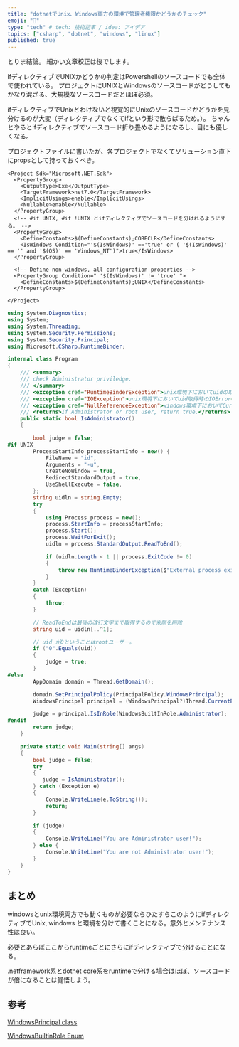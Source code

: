 ```yaml
---
title: "dotnetでUnix、Windows両方の環境で管理者権限かどうかのチェック"
emoji: "🤖"
type: "tech" # tech: 技術記事 / idea: アイデア
topics: ["csharp", "dotnet", "windows", "linux"]
published: true
---
```


とりま結論。
細かい文章校正は後でします。

ifディレクティブでUNIXかどうかの判定はPowershellのソースコードでも全体で使われている。
プロジェクトにUNIXとWindowsのソースコードがどうしてもかなり混ざる、大規模なソースコードだとほぼ必須。

ifディレクティブでUnixとわけないと視覚的にUnixのソースコードかどうかを見分けるのが大変（ディレクティブでなくてifという形で散らばるため。）。
ちゃんとやるとifディレクティブでソースコード折り畳めるようになるし、目にも優しくなる。

プロジェクトファイルに書いたが、各プロジェクトでなくてソリューション直下にpropsとして持っておくべき。

```xml:cli.csproj
<Project Sdk="Microsoft.NET.Sdk">
  <PropertyGroup>
    <OutputType>Exe</OutputType>
    <TargetFramework>net7.0</TargetFramework>
    <ImplicitUsings>enable</ImplicitUsings>
    <Nullable>enable</Nullable>
  </PropertyGroup>
  <!-- #if UNIX, #if !UNIX とifディレクティブでソースコードを分けれるようにする。 -->
  <PropertyGroup>
    <DefineConstants>$(DefineConstants);CORECLR</DefineConstants>
    <IsWindows Condition="'$(IsWindows)' =='true' or ( '$(IsWindows)' == '' and '$(OS)' == 'Windows_NT')">true</IsWindows>
  </PropertyGroup>

  <!-- Define non-windows, all configuration properties -->
  <PropertyGroup Condition=" '$(IsWindows)' != 'true' ">
    <DefineConstants>$(DefineConstants);UNIX</DefineConstants>
  </PropertyGroup>

</Project>
```

```csharp
using System.Diagnostics;
using System;
using System.Threading;
using System.Security.Permissions;
using System.Security.Principal;
using Microsoft.CSharp.RuntimeBinder;

internal class Program
{
    /// <summary>
    /// check Administrator priviledge.
    /// </summary>
    /// <exception cref="RuntimeBinderException">unix環境下においてuidの取得失敗</exception>
    /// <exception cref="IOException">unix環境下においてuid取得時のIOError</exception>
    /// <exception cref="NullReferenceException">windows環境下においてCurrentPrincipalの取得失敗</exception>
    /// <returns>If Administrator or root user, return true.</returns>
    public static bool IsAdministrator()
    {

        bool judge = false;
#if UNIX
        ProcessStartInfo processStartInfo = new() {
            FileName = "id",
            Arguments = "-u",
            CreateNoWindow = true,
            RedirectStandardOutput = true,
            UseShellExecute = false,
        };
        string uidln = string.Empty;
        try
        {
            using Process process = new();
            process.StartInfo = processStartInfo;
            process.Start();
            process.WaitForExit();
            uidln = process.StandardOutput.ReadToEnd();

            if (uidln.Length < 1 || process.ExitCode != 0) 
            {
                throw new RuntimeBinderException($"External process exited with non-zero exit code: {process.ExitCode}");
            }
        }
        catch (Exception)
        {
            throw;
        }

        // ReadToEndは最後の改行文字まで取得するので末尾を削除
        string uid = uidln[..^1];

        // uid が0ということはrootユーザー。
        if ("0".Equals(uid))
        {
            judge = true;
        }
#else
        AppDomain domain = Thread.GetDomain();

        domain.SetPrincipalPolicy(PrincipalPolicy.WindowsPrincipal);
        WindowsPrincipal principal = (WindowsPrincipal?)Thread.CurrentPrincipal ?? throw new NullReferenceException();

        judge = principal.IsInRole(WindowsBuiltInRole.Administrator);
#endif
        return judge;
    }

    private static void Main(string[] args)
    {
        bool judge = false;
        try
        {
           judge = IsAdministrator(); 
        } catch (Exception e)
        {
            Console.WriteLine(e.ToString());
            return;
        }

        if (judge)
        {
            Console.WriteLine("You are Administrator user!");
        } else {
            Console.WriteLine("You are not Administrator user!");
        }
    }
}
```


## まとめ

windowsとunix環境両方でも動くものが必要ならひたすらこのようにifディレクティブでUnix, windows
と環境を分けて書くことになる。意外とメンテナンス性は良い。

必要とあらばここからruntimeごとにさらにifディレクティブで分けることになる。

.netframework系とdotnet core系をruntimeで分ける場合はほぼ、ソースコードが倍になることは覚悟しよう。

## 参考

[WindowsPrincipal class](https://learn.microsoft.com/ja-jp/dotnet/api/system.security.principal.windowsprincipal?view=net-7.0)

[WindowsBuiltinRole Enum](https://learn.microsoft.com/ja-jp/dotnet/api/system.security.principal.windowsbuiltinrole?view=net-7.0)
